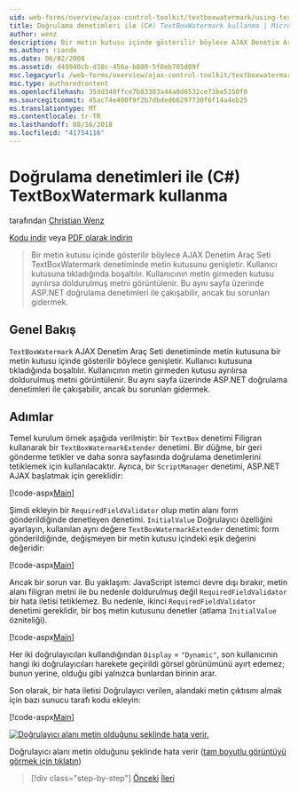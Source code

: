 ```yaml
---
uid: web-forms/overview/ajax-control-toolkit/textboxwatermark/using-textboxwatermark-with-validation-controls-cs
title: Doğrulama denetimleri ile (C#) TextBoxWatermark kullanma | Microsoft Docs
author: wenz
description: Bir metin kutusu içinde gösterilir böylece AJAX Denetim Araç Seti TextBoxWatermark denetiminde metin kutusunu genişletir. Bir kullanıcı kutusuna tıkladığında, ben...
ms.author: riande
ms.date: 06/02/2008
ms.assetid: d49940cb-d38c-456a-b800-5f0eb705d09f
msc.legacyurl: /web-forms/overview/ajax-control-toolkit/textboxwatermark/using-textboxwatermark-with-validation-controls-cs
msc.type: authoredcontent
ms.openlocfilehash: 35dd340ffce7b83303a44a0d6532ce73be5350f0
ms.sourcegitcommit: 45ac74e400f9f2b7dbded66297730f6f14a4eb25
ms.translationtype: MT
ms.contentlocale: tr-TR
ms.lasthandoff: 08/16/2018
ms.locfileid: "41754116"
---
```

<a name="using-textboxwatermark-with-validation-controls-c"></a>Doğrulama denetimleri ile (C#) TextBoxWatermark kullanma
====================
tarafından [Christian Wenz](https://github.com/wenz)

[Kodu indir](http://download.microsoft.com/download/9/3/f/93f8daea-bebd-4821-833b-95205389c7d0/TextBoxWatermark2.cs.zip) veya [PDF olarak indirin](http://download.microsoft.com/download/b/6/a/b6ae89ee-df69-4c87-9bfb-ad1eb2b23373/textboxwatermark2CS.pdf)

> Bir metin kutusu içinde gösterilir böylece AJAX Denetim Araç Seti TextBoxWatermark denetiminde metin kutusunu genişletir. Kullanıcı kutusuna tıkladığında boşaltılır. Kullanıcının metin girmeden kutusu ayrılırsa doldurulmuş metni görüntülenir. Bu aynı sayfa üzerinde ASP.NET doğrulama denetimleri ile çakışabilir, ancak bu sorunları gidermek.


## <a name="overview"></a>Genel Bakış

`TextBoxWatermark` AJAX Denetim Araç Seti denetiminde metin kutusuna bir metin kutusu içinde gösterilir böylece genişletir. Kullanıcı kutusuna tıkladığında boşaltılır. Kullanıcının metin girmeden kutusu ayrılırsa doldurulmuş metni görüntülenir. Bu aynı sayfa üzerinde ASP.NET doğrulama denetimleri ile çakışabilir, ancak bu sorunları gidermek.

## <a name="steps"></a>Adımlar

Temel kurulum örnek aşağıda verilmiştir: bir `TextBox` denetimi Filigran kullanarak bir `TextBoxWatermarkExtender` denetimi. Bir düğme, bir geri gönderme tetikler ve daha sonra sayfasında doğrulama denetimlerini tetiklemek için kullanılacaktır. Ayrıca, bir `ScriptManager` denetimi, ASP.NET AJAX başlatmak için gereklidir:

[!code-aspx[Main](using-textboxwatermark-with-validation-controls-cs/samples/sample1.aspx)]

Şimdi ekleyin bir `RequiredFieldValidator` olup metin alanı form gönderildiğinde denetleyen denetimi. `InitialValue` Doğrulayıcı özelliğini ayarlayın, kullanılan aynı değere `TextBoxWatermarkExtender` denetimi: form gönderildiğinde, değişmeyen bir metin kutusu içindeki eşik değerini değeridir:

[!code-aspx[Main](using-textboxwatermark-with-validation-controls-cs/samples/sample2.aspx)]

Ancak bir sorun var. Bu yaklaşım: JavaScript istemci devre dışı bırakır, metin alanı filigran metni ile bu nedenle doldurulmuş değil `RequiredFieldValidator` bir hata iletisi tetiklemez. Bu nedenle, ikinci `RequiredFieldValidator` denetimi gereklidir, bir boş metin kutusunu denetler (atlama `InitialValue` özniteliği).

[!code-aspx[Main](using-textboxwatermark-with-validation-controls-cs/samples/sample3.aspx)]

Her iki doğrulayıcıları kullandığından `Display` = `"Dynamic"`, son kullanıcının hangi iki doğrulayıcıları harekete geçirildi görsel görünümünü ayırt edemez; bunun yerine, olduğu gibi yalnızca bunlardan birinin arar.

Son olarak, bir hata iletisi Doğrulayıcı verilen, alandaki metin çıktısını almak için bazı sunucu tarafı kodu ekleyin:

[!code-aspx[Main](using-textboxwatermark-with-validation-controls-cs/samples/sample4.aspx)]


[![Doğrulayıcı alanı metin olduğunu şeklinde hata verir.](using-textboxwatermark-with-validation-controls-cs/_static/image2.png)](using-textboxwatermark-with-validation-controls-cs/_static/image1.png)

Doğrulayıcı alanı metin olduğunu şeklinde hata verir ([tam boyutlu görüntüyü görmek için tıklatın](using-textboxwatermark-with-validation-controls-cs/_static/image3.png))

> [!div class="step-by-step"]
> [Önceki](using-textboxwatermark-in-a-formview-cs.md)
> [İleri](using-textboxwatermark-in-a-formview-vb.md)
